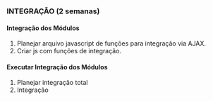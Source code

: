 ### INTEGRAÇÃO (2 semanas)

#### Integração dos Módulos 
1. Planejar arquivo javascript de funções para integração via AJAX.
2. Criar js com funções de integração.

#### Executar Integração dos Módulos 
1. Planejar integração total 
2. Integração